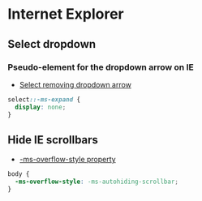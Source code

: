 # Internet Explorer

## Select dropdown

### Pseudo-element for the dropdown arrow on IE

- [Select removing dropdown arrow](http://stackoverflow.com/questions/16603979/select-removing-dropdown-arrow)

```css
select::-ms-expand {
  display: none;
}
```

## Hide IE scrollbars

- [-ms-overflow-style property](<https://msdn.microsoft.com/en-us/library/hh771902(v=vs.85).aspx>)

```css
body {
  -ms-overflow-style: -ms-autohiding-scrollbar;
}
```
